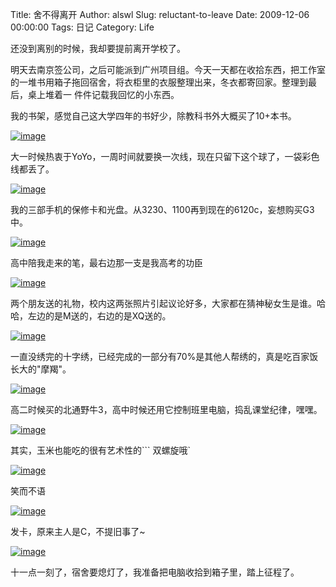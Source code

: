 Title: 舍不得离开
Author: alswl
Slug: reluctant-to-leave
Date: 2009-12-06 00:00:00
Tags: 日记
Category: Life

还没到离别的时候，我却要提前离开学校了。

明天去南京签公司，之后可能派到广州项目组。今天一天都在收拾东西，把工作室的一堆书用箱子拖回宿舍，将衣柜里的衣服整理出来，冬衣都寄回家。整理到最后，桌上堆着一
件件记载我回忆的小东西。

我的书架，感觉自己这大学四年的书好少，除教科书外大概买了10+本书。

[![image](http://upload.log4d.com/upload_dropbox/200912/books.jpg) ](http://upload.log4d.com/upload_dropbox/200912/books.jpg)

大一时候热衷于YoYo，一周时间就要换一次线，现在只留下这个球了，一袋彩色线都丢了。

[![image](http://upload.log4d.com/upload_dropbox/200912/yoyo.jpg)](http://upload.log4d.com/upload_dropbox/200912/yoyo.jpg)

我的三部手机的保修卡和光盘。从3230、1100再到现在的6120c，妄想购买G3中。

[![image](http://upload.log4d.com/upload_dropbox/200912/phone.jpg)](http://upload.log4d.com/upload_dropbox/200912/phone.jpg)

高中陪我走来的笔，最右边那一支是我高考的功臣

[![image](http://upload.log4d.com/upload_dropbox/200912/pen.jpg)](http://upload.log4d.com/upload_dropbox/200912/pen.jpg)

两个朋友送的礼物，校内这两张照片引起议论好多，大家都在猜神秘女生是谁。哈哈，左边的是M送的，右边的是XQ送的。

[![image](http://upload.log4d.com/upload_dropbox/200912/scarf.jpg)](http://upload.log4d.com/upload_dropbox/200912/scarf.jpg)

一直没绣完的十字绣，已经完成的一部分有70%是其他人帮绣的，真是吃百家饭长大的"摩羯"。

[![image](http://upload.log4d.com/upload_dropbox/200912/cross_stitch.jpg)](http://upload.log4d.com/upload_dropbox/200912/cross_stitch.jpg)

高二时候买的北通野牛3，高中时候还用它控制班里电脑，捣乱课堂纪律，嘿嘿。

[![image](http://upload.log4d.com/upload_dropbox/200912/joy_stick.jpg)](http://upload.log4d.com/upload_dropbox/200912/joy_stick.jpg)

其实，玉米也能吃的很有艺术性的``` 双螺旋哦`

[![image](http://upload.log4d.com/upload_dropbox/200912/corn.jpg)](http://upload.log4d.com/upload_dropbox/200912/corn.jpg)

笑而不语

[![image](http://upload.log4d.com/upload_dropbox/200912/cheat.jpg)](http://upload.log4d.com/upload_dropbox/200912/cheat.jpg)

发卡，原来主人是C，不提旧事了~

[![image](http://upload.log4d.com/upload_dropbox/200912/hairpin.jpg)](http://upload.log4d.com/upload_dropbox/200912/hairpin.jpg)

十一点一刻了，宿舍要熄灯了，我准备把电脑收拾到箱子里，踏上征程了。

